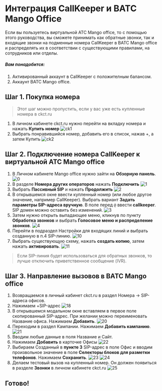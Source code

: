 # Интеграция CallKeeper и ВАТС Mango Office

Если вы пользуетесь виртуальной АТС Mango office, то с помощью этого руководства, вы сможете принимать как обратные звонки, так и входящие звонки на подменные номера CallKeeper в ВАТС Mango office и распределять их в соответствии с существующими правилами,  на сотрудников или отделы.

##### Вам понадобится:
1. Активированный аккаунт в CallKeeper с положителным балансом.
2. Аккаунт ВАТС Mango office.

## Шаг 1. Покупка номера
>Этот шаг можно пропустить, если у вас уже есть купленные номера в ckct.ru

1. В личном кабинете ckct.ru нужно перейти на вкладку номера и нажать **Купить номер**
![ck1](images/ck-1.png)
2. Выбрать понравившийся номер, добавить его в список, нажав +, а затем Купить
![ck2](images/ck-2.png)

## Шаг 2. Подключение номера CallKeeper к виртуальной АТС Mango office

1. В Личном кабинете Mango office нужно зайти на **Обзорную панель**.
![0](images/0.png)
2. В разделе **Номера других операторов** нажать **Подключить**
![1](images/1.png)
3. Выбрать **Пассивный SIP** и нажать **Продолжить**
![2](images/2.png)
4. В открывшемся окне ввести купленный номер (или любое другое значение, например CallKeeper). 
Выбрать вариант **Задать параметры SIP-адреса вручную**. В поле перед ``@`` ввести **callkeeper**. SIP домен можно оставить без изменений.
![3](images/3.png)
5. Затем нужно открыть выпадающее меню, кликнув по пункту **Обработка звонков** и выбрать **Голосовое меню и распределение звонков**.
![4](images/4.png)
6. Перейти в подраздел Настройки для входящих линий и выбрать созданную в п.4 SIP-линию.
![10](images/6.png)
7. Выбрать существующую схему, нажать **создать копию**, затем нажать **активировать**. 
![11](images/7.png)
>Если SIP-линия будет использоваться для обратных звонков, то лучше отключить приветственное сообщение (IVR). 

## Шаг 3. Направление вызовов в ВАТС Mango office
1. Возвращаемся в личный кабинет ckct.ru в раздел Номера -> SIP-адреса офисов.
2. Нажимаем +SIP-адрес
![18](images/8.png)
3. В открывшемся модальном окне вставляем в первое поле скопированный SIP-адрес. При желании можно переименовать Название офиса. Нажимаем **Добавить**.
![20](images/9.png)
4. Переходим в раздел Кампании. Нажимаем **Добавить кампанию**.
![21](images/10.png)
5. Вводим любые данные в поля Название и Сайт.
6. Нажимаем **Добавить** в карточке Офисы
![22](images/11.png)
7. Выбираем Созданный в **пункте 3** SIP-адрес в поле Офис и вводим произвольное значение в поле **Селекторы блоков для разметки телефонов**. Нажимаем **Сохранить**.
![23](images/12.png)
![24](images/13.png)
8. Делаем тестовый вызов на купленный номер. Он должен появиться в разделе **Звонки** в личном кабинете ckct.ru
![25](images/14.png)

## Готово!
